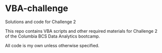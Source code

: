 # VBA-challenge
Solutions and code for Challenge 2

This repo contains VBA scripts and other required materials for Challenge 2 of the Columbia BCS Data Analytics bootcamp.

All code is my own unless otherwise specified.

